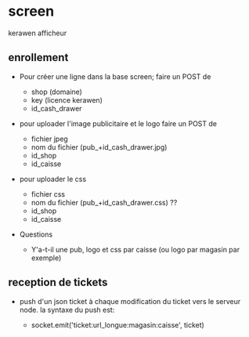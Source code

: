 # screen
kerawen afficheur

## enrollement

* Pour créer une ligne dans la base screen; faire un POST de
	* shop (domaine)
	* key (licence kerawen)
	* id_cash_drawer

* pour uploader l'image publicitaire et le logo faire un POST de
	* fichier jpeg
	* nom du fichier (pub_+id_cash_drawer.jpg)
	* id_shop
	* id_caisse

* pour uploader le css 
	* fichier css
	* nom du fichier (pub_+id_cash_drawer.css) ?? 
	* id_shop
	* id_caisse

* Questions
	* Y'a-t-il une pub, logo et css par caisse (ou logo par magasin par exemple)


## reception de tickets

* push d'un json ticket à chaque modification du ticket vers le serveur node. la syntaxe du push est:

	* socket.emit('ticket:url_longue:magasin:caisse', ticket)


